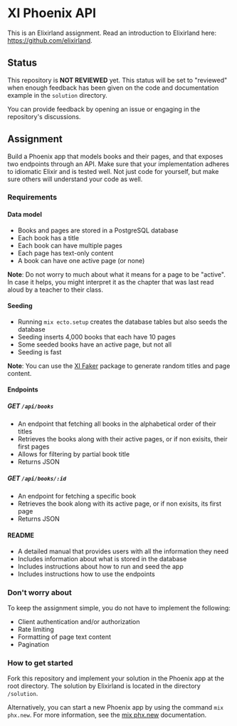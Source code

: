 # Xl Phoenix API
This is an Elixirland assignment. Read an introduction to Elixirland here: https://github.com/elixirland.

## Status
This repository is **NOT REVIEWED** yet. This status will be set to "reviewed" when enough feedback has been given on the code and documentation example in the `solution` directory.

You can provide feedback by opening an issue or engaging in the repository's discussions.

## Assignment
Build a Phoenix app that models books and their pages, and that exposes two endpoints through an API. Make sure that your implementation adheres to idiomatic Elixir and is tested well. Not just code for yourself, but make sure others will understand your code as well.

### Requirements
#### Data model
- Books and pages are stored in a PostgreSQL database
- Each book has a title
- Each book can have multiple pages
- Each page has text-only content
- A book can have one active page (or none)

**Note**: Do not worry to much about what it means for a page to be "active". In case it helps, you might interpret it as the chapter that was last read aloud by a teacher to their class.

#### Seeding
- Running `mix ecto.setup` creates the database tables but also seeds the database
- Seeding inserts 4,000 books that each have 10 pages
- Some seeded books have an active page, but not all
- Seeding is fast

**Note**: You can use the [Xl Faker](https://hex.pm/packages/xl_faker) package to generate random titles and page content.

#### Endpoints
##### GET `/api/books`
- An endpoint that fetching all books in the alphabetical order of their titles
- Retrieves the books along with their active pages, or if non exisits, their first pages
- Allows for filtering by partial book title
- Returns JSON
  
##### GET `/api/books/:id`
- An endpoint for fetching a specific book
- Retrieves the book along with its active page, or if non exisits, its first page
- Returns JSON

#### README
- A detailed manual that provides users with all the information they need
- Includes information about what is stored in the database
- Includes instructions about how to run and seed the app
- Includes instructions how to use the endpoints

### Don't worry about
To keep the assignment simple, you do not have to implement the following:

- Client authentication and/or authorization
- Rate limiting
- Formatting of page text content
- Pagination

### How to get started
Fork this repository and implement your solution in the Phoenix app at the root directory. The solution by Elixirland is located in the directory `/solution`.

Alternatively, you can start a new Phoenix app by using the command `mix phx.new`. For more information, see the [mix phx.new](https://hexdocs.pm/phoenix/Mix.Tasks.Phx.New.html) documentation.
